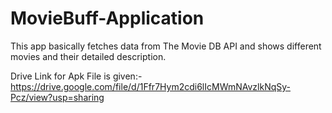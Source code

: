 # MovieBuff-Application
This app basically fetches data from The Movie DB API and shows different movies and their detailed description.

Drive Link for Apk File is given:-
https://drive.google.com/file/d/1Ffr7Hym2cdi6lIcMWmNAvzlkNqSy-Pcz/view?usp=sharing
